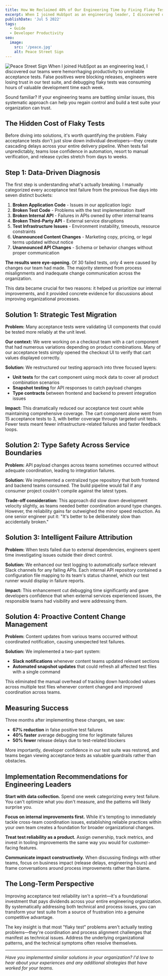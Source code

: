 ```yaml
---
title: How We Reclaimed 40% of Our Engineering Time by Fixing Flaky Tests
excerpt: When I joined HubSpot as an engineering leader, I discovered our team was hemorrhaging productivity to unreliable acceptance tests. False positives were blocking releases, engineers were losing trust in our test suite, and debugging flaky tests was consuming hours of valuable development time each week.
publishDate: 'Jul 5 2022'
tags:
  - Guide
  - Developer Productivity
seo:
  image:
    src: '/peace.jpg'
    alt: Peace Street Sign
---
```


![Peace Street Sign](/peace.jpg)
When I joined HubSpot as an engineering lead, I discovered our teams were hemorrhaging productivity to unreliable acceptance tests. False positives were blocking releases, engineers were losing trust in our test suite, and debugging flaky tests was consuming hours of valuable development time each week.

Sound familiar? If your engineering teams are battling similar issues, this systematic approach can help you regain control and build a test suite your organization can trust.

## The Hidden Cost of Flaky Tests

Before diving into solutions, it's worth quantifying the problem. Flaky acceptance tests don't just slow down individual developers—they create cascading delays across your entire delivery pipeline. When tests fail unpredictably, teams lose confidence in automation, resort to manual verification, and release cycles stretch from days to weeks.

## Step 1: Data-Driven Diagnosis

The first step is understanding what's actually breaking. I manually categorized every acceptance test failure from the previous five days into seven distinct buckets:

1. **Broken Application Code** - Issues in our application logic
2. **Broken Test Code** - Problems with the test implementation itself  
3. **Broken Internal API** - Failures in APIs owned by other internal teams
4. **Broken Third-Party API** - External service disruptions
5. **Test Infrastructure Issues** - Environment instability, timeouts, resource constraints
6. **Unannounced Content Changes** - Marketing copy, pricing, or legal terms updated without notice
7. **Unannounced API Changes** - Schema or behavior changes without proper communication

**The results were eye-opening.** Of 30 failed tests, only 4 were caused by changes our team had made. The majority stemmed from process misalignments and inadequate change communication across the organization.

This data became crucial for two reasons: it helped us prioritize our internal improvements, and it provided concrete evidence for discussions about improving organizational processes.

## Solution 1: Strategic Test Migration

**Problem:** Many acceptance tests were validating UI components that could be tested more reliably at the unit level.

**Our context:** We were working on a checkout team with a cart component that had numerous variations depending on product combinations. Many of our acceptance tests simply opened the checkout UI to verify that cart values displayed correctly.

**Solution:** We restructured our testing approach into three focused layers:
- **Unit tests** for the cart component using mock data to cover all product combination scenarios
- **Snapshot testing** for API responses to catch payload changes
- **Type contracts** between frontend and backend to prevent integration issues

**Impact:** This dramatically reduced our acceptance test count while maintaining comprehensive coverage. The cart component alone went from 15 acceptance tests to 3, with better coverage through targeted unit tests. Fewer tests meant fewer infrastructure-related failures and faster feedback loops.

## Solution 2: Type Safety Across Service Boundaries

**Problem:** API payload changes across teams sometimes occurred without adequate coordination, leading to integration failures.

**Solution:** We implemented a centralized type repository that both frontend and backend teams consumed. The build pipeline would fail if any consumer project couldn't compile against the latest types.

**Trade-off consideration:** This approach did slow down development velocity slightly, as teams needed better coordination around type changes. However, the reliability gains far outweighed the minor speed reduction. As one senior engineer put it: "It's better to be deliberately slow than accidentally broken."

## Solution 3: Intelligent Failure Attribution

**Problem:** When tests failed due to external dependencies, engineers spent time investigating issues outside their direct control.

**Solution:** We enhanced our test logging to automatically surface relevant Slack channels for any failing APIs. Each internal API repository contained a configuration file mapping to its team's status channel, which our test runner would display in failure reports.

**Impact:** This enhancement cut debugging time significantly and gave developers confidence that when external services experienced issues, the responsible teams had visibility and were addressing them.

## Solution 4: Proactive Content Change Management

**Problem:** Content updates from various teams occurred without coordinated notification, causing unexpected test failures.

**Solution:** We implemented a two-part system:
- **Slack notifications** whenever content teams updated relevant sections
- **Automated snapshot updates** that could refresh all affected test files with a single command

This eliminated the manual overhead of tracking down hardcoded values across multiple test files whenever content changed and improved coordination across teams.

## Measuring Success

Three months after implementing these changes, we saw:
- **67% reduction** in false positive test failures
- **40% faster** average debugging time for legitimate failures  
- **50% fewer** release delays due to test-related blockers

More importantly, developer confidence in our test suite was restored, and teams began viewing acceptance tests as valuable guardrails rather than obstacles.

## Implementation Recommendations for Engineering Leaders

**Start with data collection.** Spend one week categorizing every test failure. You can't optimize what you don't measure, and the patterns will likely surprise you.

**Focus on internal improvements first.** While it's tempting to immediately tackle cross-team coordination issues, establishing reliable practices within your own team creates a foundation for broader organizational changes.

**Treat test reliability as a product.** Assign ownership, track metrics, and invest in tooling improvements the same way you would for customer-facing features.

**Communicate impact constructively.** When discussing findings with other teams, focus on business impact (release delays, engineering hours) and frame conversations around process improvements rather than blame.

## The Long-Term Perspective

Improving acceptance test reliability isn't a sprint—it's a foundational investment that pays dividends across your entire engineering organization. By systematically addressing both technical and process issues, you can transform your test suite from a source of frustration into a genuine competitive advantage.

The key insight is that most "flaky test" problems aren't actually testing problems—they're coordination and process alignment challenges that manifest as technical issues. Address the underlying organizational patterns, and the technical symptoms often resolve themselves.

---

*Have you implemented similar solutions in your organization? I'd love to hear about your experiences and any additional strategies that have worked for your teams.*